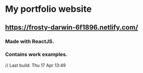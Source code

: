 # My portfolio website

## https://frosty-darwin-6f1896.netlify.com/

### Made with ReactJS.

### Contains work examples.

// Last build: Thu 17 Apr 13:49
